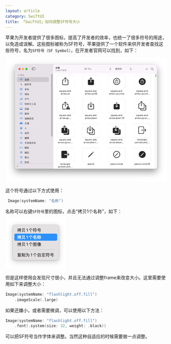 ```yaml
---
layout: article
category: SwiftUI
title: 「SwiftUI」如何调整SF符号大小
---
```

<!-- excerpt-start -->
苹果为开发者提供了很多图标，提高了开发者的效率，也统一了很多符号的用途，以免造成误解。这些图标被称为SF符号，苹果提供了一个软件来供开发者查找这些符号，名为`SF符号（SF Symbol）`，在开发者官网可以找到，如下：

![请添加图片描述](/assets/images/630a3da16331458fb5b06bdd264621eb.png)

这个符号通过以下方式使用：

```swift
 Image(systemName: "名称")
```
名称可以右键`SF符号`里的图标，点击“拷贝1个名称”，如下：

![请添加图片描述](/assets/images/6a25c4122c4546c08874c025f39d45cc.png)

但是这样使用会发现尺寸很小，并且无法通过调整frame来改变大小。这里需要使用如下来调整大小：

```swift
Image(systemName: "flashlight.off.fill")
	.imageScale(.large)
```
如果还嫌小，或者需要微调，可以使用以下方法：

```swift
Image(systemName: "flashlight.off.fill")
	.font(.system(size: 32, weight: .black))
```
可以把SF符号当作字体来调整。当然这种自适应的时候需要做一点调整。

